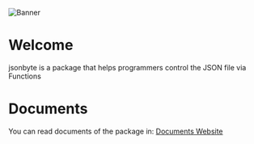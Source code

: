 ![Banner](https://cdn.discordapp.com/attachments/1017912844676780092/1029170949754470470/lf7ovwym.jpg)

# Welcome
jsonbyte is a package that helps programmers control the JSON file via Functions

# Documents
You can read documents of the package in: [Documents Website](https://abdullah-aly.gitbook.io/jsonbyte/)